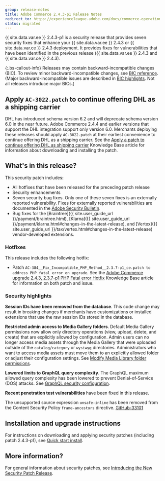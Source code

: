 ```yaml
---
group: release-notes
title: Adobe Commerce 2.4.3-p1 Release Notes
redirect_to: https://experienceleague.adobe.com/docs/commerce-operations/release/notes/security-patches/2-4-3-p1.html
status: migrated
---
```


{{ site.data.var.ee }} 2.4.3-p1 is a security release that provides seven security fixes that enhance your {{ site.data.var.ee }} 2.4.3 or {{ site.data.var.ce }} 2.4.3 deployment. It provides fixes for vulnerabilities that have been identified in the previous release ({{ site.data.var.ee }} 2.4.3 and {{ site.data.var.ce }} 2.4.3).

{:.bs-callout-info}
Releases may contain backward-incompatible changes (BIC). To review minor backward-incompatible changes, see [BIC reference]({{page.baseurl}}/release-notes/backward-incompatible-changes/reference.html). (Major backward-incompatible issues are described in [BIC highlights]({{page.baseurl}}/release-notes/backward-incompatible-changes/index.html). Not all releases introduce major BICs.)

## Apply `AC-3022.patch` to continue offering DHL as a shipping carrier

DHL has introduced schema version 6.2 and will deprecate schema version 6.0 in the near future. Adobe Commerce 2.4.4 and earlier versions that support the DHL integration support only version 6.0. Merchants deploying these releases should apply `AC-3022.patch` at their earliest convenience to continue offering DHL as a shipping carrier. See the [Apply a patch to continue offering DHL as shipping carrier](https://support.magento.com/hc/en-us/articles/7707818131597-Apply-a-patch-to-continue-offering-DHL-as-shipping-carrier) Knowledge Base article for information about downloading and installing the patch.

## What's in this release?

This security patch includes:

*  All hotfixes that have been released for the preceding patch release
*  Security enhancements
*  Seven security bug fixes. Only one of these seven fixes is an externally reported vulnerability. Fixes for externally reported vulnerabilities are documented in the [Adobe Security Bulletin](https://helpx.adobe.com/security/products/magento/apsb21-86.html).
*  Bug fixes for the [Braintree]({{ site.user_guide_url }}/payment/braintree.html), [Klarna]({{ site.user_guide_url }}/payment/klarna.html#changes-in-the-latest-release), and [Vertex]({{ site.user_guide_url }}/tax/vertex.html#changes-in-the-latest-release) vendor-developed extensions.

### Hotfixes

This release includes the following hotfix:

*  Patch `AC-384__Fix_Incompatible_PHP_Method__2.3.7-p1_ce.patch to address PHP fatal error on upgrade`. See the [Adobe Commerce upgrade 2.4.3, 2.3.7-p1 PHP Fatal error Hotfix](https://support.magento.com/hc/en-us/articles/4408021533069-Adobe-Commerce-upgrade-2-4-3-2-3-7-p1-PHP-Fatal-error-Hotfix) Knowledge Base article for information on both patch and issue.

### Security highlights

**Session IDs have been removed from the database**. This code change may result in breaking changes if merchants have customizations or installed extensions that use the raw session IDs stored in the database. <!--- MC-40976-->

**Restricted admin access to Media Gallery folders**. Default Media Gallery permissions now allow only directory operations (view, upload, delete, and create) that are explicitly allowed by configuration. Admin users can no longer access media assets through the Media Gallery that were uploaded outside of the `catalog/category` or `wysiwyg` directories. Administrators who want to access media assets must move them to an explicitly allowed folder or adjust their configuration settings. See [Modify Media Library folder permissions]({{page.baseurl}}/ext-best-practices/tutorials/modify-image-library-permissions/). <!--- B2B-1897-->

**Lowered limits to GraphQL query complexity**. The GraphQL maximum allowed query complexity has been lowered to prevent Denial-of-Service (DOS) attacks. See [GraphQL security configuration]({{page.baseurl}}/graphql/security-configuration.html). <!--- PWA-1700-->

**Recent penetration test vulnerabilities** have been fixed in this release. <!--- MC-42431-->

The unsupported source expression `unsafe-inline` has been removed from the Content Security Policy `frame-ancestors` directive. [GitHub-33101](https://github.com/magento/magento2/issues/33101)<!--- MC-42632-->

## Installation and upgrade instructions

For instructions on downloading and applying security patches (including patch 2.4.3-p1), see [Quick start install]({{site.baseurl}}/guides/v2.4/install-gde/composer.html).

## More information?

For general information about security patches, see [Introducing the New Security Patch Release](https://community.magento.com/t5/Magento-DevBlog/Introducing-the-New-Security-Patch-Release/ba-p/141287).
